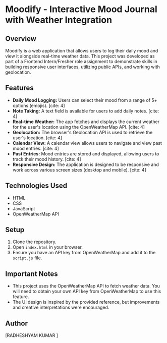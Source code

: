 # Moodify - Interactive Mood Journal with Weather Integration

## Overview

Moodify is a web application that allows users to log their daily mood and view it alongside real-time weather data.  This project was developed as part of a Frontend Intern/Fresher role assignment to demonstrate skills in building responsive user interfaces, utilizing public APIs, and working with geolocation.

## Features

* **Daily Mood Logging:** Users can select their mood from a range of 5+ options (emojis). [cite: 4]
* **Note Taking:** A text field is available for users to add daily notes. [cite: 4]
* **Real-time Weather:** The app fetches and displays the current weather for the user's location using the OpenWeatherMap API. [cite: 4]
* **Geolocation:** The browser's Geolocation API is used to retrieve the user's location. [cite: 4]
* **Calendar View:** A calendar view allows users to navigate and view past mood entries. [cite: 4]
* **Past Entries:** Mood entries are stored and displayed, allowing users to track their mood history. [cite: 4]
* **Responsive Design:** The application is designed to be responsive and work across various screen sizes (desktop and mobile). [cite: 4]

## Technologies Used

* HTML
* CSS
* JavaScript
* OpenWeatherMap API

## Setup

1.  Clone the repository.
2.  Open `index.html` in your browser.
3.  Ensure you have an API key from OpenWeatherMap and add it to the `script.js` file.

## Important Notes

* This project uses the OpenWeatherMap API to fetch weather data. You will need to obtain your own API key from OpenWeatherMap to use this feature.
* The UI design is inspired by the provided reference, but improvements and creative interpretations were encouraged.



## Author

\[RADHESHYAM KUMAR ]


